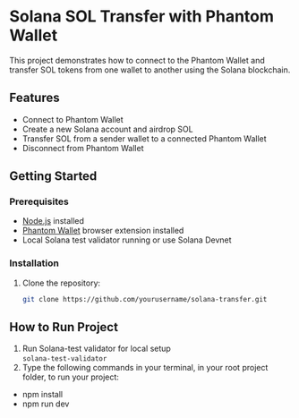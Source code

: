 # Solana SOL Transfer with Phantom Wallet  

This project demonstrates how to connect to the Phantom Wallet and transfer SOL tokens from one wallet to another using the Solana blockchain.  

## Features  

- Connect to Phantom Wallet  
- Create a new Solana account and airdrop SOL  
- Transfer SOL from a sender wallet to a connected Phantom Wallet  
- Disconnect from Phantom Wallet  

## Getting Started  

### Prerequisites  

- [Node.js](https://nodejs.org/) installed  
- [Phantom Wallet](https://phantom.app/) browser extension installed  
- Local Solana test validator running or use Solana Devnet  

### Installation  

1. Clone the repository:  
    ```sh  
    git clone https://github.com/yourusername/solana-transfer.git   
    ```


## How to Run Project  

1. Run Solana-test validator for local setup  
   ```solana-test-validator```  
2. Type the following commands in your terminal, in your root project folder, to run your project:  
- npm install  
- npm run dev  